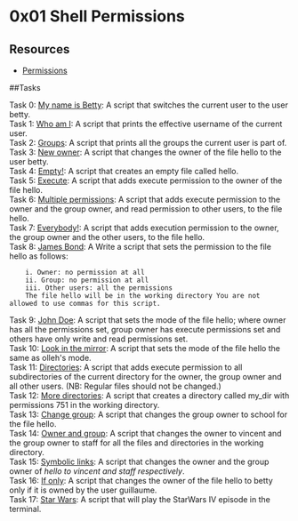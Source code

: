 # 0x01 Shell Permissions </br>
## Resources
+ [Permissions](http://linuxcommand.org/lc3_lts0090.php)

##Tasks

Task 0: [My name is Betty](https://github.com/Hiluhree/alx-system_engineering-devops/blob/master/0x01-shell_permissions/0-iam_betty): A script that switches the current user to the user betty. </br>
Task 1: [Who am I](https://github.com/Hiluhree/alx-system_engineering-devops/blob/master/0x01-shell_permissions/1-who_am_i): A script that prints the effective username of the current user.</br>
Task 2: [Groups](https://github.com/Hiluhree/alx-system_engineering-devops/blob/master/0x01-shell_permissions/2-groups): A script that prints all the groups the current user is part of.</br>
Task 3: [New owner](https://github.com/Hiluhree/alx-system_engineering-devops/blob/master/0x01-shell_permissions/3-new_owner): A script that changes the owner of the file hello to the user betty.</br>
Task 4: [Empty!](https://github.com/Hiluhree/alx-system_engineering-devops/blob/master/0x01-shell_permissions/4-empty): A script that creates an empty file called hello.</br>
Task 5: [Execute](https://github.com/Hiluhree/alx-system_engineering-devops/blob/master/0x01-shell_permissions/5-execute): A script that adds execute permission to the owner of the file hello.</br>
Task 6: [Multiple permissions](https://github.com/Hiluhree/alx-system_engineering-devops/blob/master/0x01-shell_permissions/6-multiple_permissions): A script that adds execute permission to the owner and the group owner, and read permission to other users, to the file hello.</br>
Task 7: [Everybody!](https://github.com/Hiluhree/alx-system_engineering-devops/blob/master/0x01-shell_permissions/7-everybody): A script that adds execution permission to the owner, the group owner and the other users, to the file hello. </br>
Task 8: [James Bond](https://github.com/Hiluhree/alx-system_engineering-devops/blob/master/0x01-shell_permissions/8-James_Bond): A Write a script that sets the permission to the file hello as follows:

		i. Owner: no permission at all
		ii. Group: no permission at all
		iii. Other users: all the permissions
		The file hello will be in the working directory You are not allowed to use commas for this script.

Task 9: [John Doe](https://github.com/Hiluhree/alx-system_engineering-devops/blob/master/0x01-shell_permissions/9-John_Doe): A script that sets the mode of the file hello; where owner has all the permissions set, group owner has execute permissions set and others have only write and read permissions set.</br>
Task 10: [Look in the mirror](https://github.com/Hiluhree/alx-system_engineering-devops/blob/master/0x01-shell_permissions/10-mirror_permissions): A script that sets the mode of the file hello the same as olleh's mode.</br>
Task 11: [Directories](https://github.com/Hiluhree/alx-system_engineering-devops/blob/master/0x01-shell_permissions/11-directories_permissions): A script that adds execute permission to all subdirectories of the current directory for the owner, the group owner and all other users. (NB: Regular files should not be changed.)</br>
Task 12: [More directories](https://github.com/Hiluhree/alx-system_engineering-devops/blob/master/0x01-shell_permissions/12-directory_permissions): A script that creates a directory called my_dir with permissions 751 in the working directory.</br>
Task 13: [Change group](https://github.com/Hiluhree/alx-system_engineering-devops/blob/master/0x01-shell_permissions/13-change_group): A script that changes the group owner to school for the file hello. </br>
Task 14: [Owner and group](https://github.com/Hiluhree/alx-system_engineering-devops/blob/master/0x01-shell_permissions/100-change_owner_and_group): A script that changes the owner to vincent and the group owner to staff for all the files and directories in the working directory.</br>
Task 15: [Symbolic links](https://github.com/Hiluhree/alx-system_engineering-devops/blob/master/0x01-shell_permissions/101-symbolic_link_permissions): A script that changes the owner and the group owner of _hello to vincent and staff respectively_.</br>
Task 16: [If only](https://github.com/Hiluhree/alx-system_engineering-devops/blob/master/0x01-shell_permissions/102-if_only): A script that changes the owner of the file hello to betty only if it is owned by the user guillaume.</br>
Task 17: [Star Wars](https://github.com/Hiluhree/alx-system_engineering-devops/blob/master/0x01-shell_permissions/103-Star_Wars): A script that will play the StarWars IV episode in the terminal.</br>
